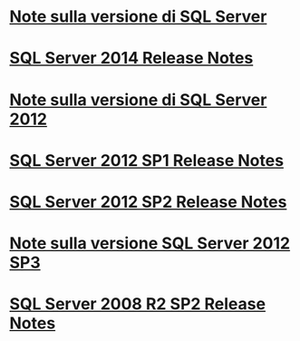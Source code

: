 # [Note sulla versione di SQL Server](sql-server-release-notes.md)
# [SQL Server 2014 Release Notes](sql-server-2014-release-notes.md)
# [Note sulla versione di SQL Server 2012](sql-server-2012-release-notes.md)
# [SQL Server 2012 SP1 Release Notes](sql-server-2012-sp1-release-notes.md)
# [SQL Server 2012 SP2 Release Notes](sql-server-2012-sp2-release-notes.md)
# [Note sulla versione SQL Server 2012 SP3](sql-server-2012-sp3-release-notes.md)
# [SQL Server 2008 R2 SP2 Release Notes](sql-server-2008-r2-sp2-release-notes.md)